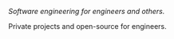 <i>Software engineering for engineers and others.</i>
<p>Private projects and open-source for engineers.</p>
